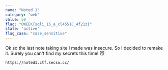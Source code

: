 ```yaml
---
name: "Noted 1"
category: "web"
value: 50
flag: "OWEEK{sqli_15_a_cl4551C_4f21z}"
state: "active"
flag_case: "case_sensitive"
---
```


Ok so the last note taking site I made was insecure. So I decided to remake it.
Surely you can't find my secrets this time! 😼

`https://noted1.ctf.secso.cc/`
